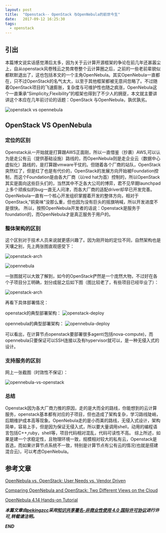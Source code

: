 ```yaml
---
layout: post
title:  "Openstack-- OpenStack 与OpenNebula的前世今生"
date:   2017-09-12 16:25:30
tags: 
  - openstack
---
```



## 引出

本篇博文说实话感觉滞后太多，因为关于云计算开源框架的争论在前几年还甚嚣尘上，自从openstack风卷残云之势席卷整个云计算圈之后，之前的一些老前辈貌似都默默退出了，这也包括本文的一个主角OpenNebula。其实OpenNebula一直都在，只不过OpenStack的名气太大，以至于其他框架都被无意间忽略了。不过随着OpenStack项目的飞速膨胀，复杂度与可维护性也随之疯涨，OpenNebula这个一直秉承“Simplicity,Flexibility”的框架也得到了不少人的拥趸，本文就主要讲讲这个本应在几年前讨论的话题：OpenStack 与OpenNebula，孰优孰劣。

![openstack vs opennebula](https://raw.githubusercontent.com/zhangchenchen/zhangchenchen.github.io/hexo/images/2017-09-12-opennebula-vs-openstack.jpg)

## OpenStack VS OpenNebula

### 定位的区别

Openstack从一开始就是打算跟AWS正面刚，所以一直借鉴（抄袭）AWS,可以认为是走公有云（提供基础设施）路线的，而OpenNebula则是走企业云（数据中心虚拟化）路线的，是打算跟vmware干仗的。但随着各个厂商的站队，OpenStack突然红了，但是红了也是有代价的，OpenStack的发展方向开始被Foundation控制，而这个Foundation是由各大厂商（以red hat为首）控制的，所以OpenStack其实是面向这些巨头们的，当然其中不乏各大公司的博弈，君不见早期launchpad上多个顽疾似的bug一直无人问津，而各大厂商的适配driver却早已开发完善。OpenNebula一直有一个核心开发组织掌握着开发的整体方向，相对于OpenStack,"铜臭味"没那么重，但也因为没有巨头的摇旗呐喊，所以开发进度不是很快。
所以，按照OpenNebula开发者的话说：Openstack是服务于foundation的，而OpenNebula才是真正服务于用户的。

### 整体架构的区别

这个区别对于技术人员来说就更感兴趣了。因为刚开始的定位不同，自然架构也是天壤之别，先上两张图直观感受下：

![openstack-arch](https://raw.githubusercontent.com/zhangchenchen/zhangchenchen.github.io/hexo/images/20170912openstack-arch.jpg)

![opennebula](https://raw.githubusercontent.com/zhangchenchen/zhangchenchen.github.io/hexo/images/20170912-opennebula-arch.jpg)

一张图就可以大致了解到，如今的OpenStack俨然是一个庞然大物，不过好在各个子项目分工明确，划分成层之后如下图（图比较老了，有些项目已经毕业了）：

![openstack-arch](https://raw.githubusercontent.com/zhangchenchen/zhangchenchen.github.io/hexo/images/20170913-openstack-layer.jpg)

再看下具体部署情况：

openstack的典型部署架构：
![openstack-deploy](https://raw.githubusercontent.com/zhangchenchen/zhangchenchen.github.io/hexo/images/20170913085313-openstack-deploy.jpg)

opennebula的典型部署架构：
![opennebula-deploy](https://raw.githubusercontent.com/zhangchenchen/zhangchenchen.github.io/hexo/images/20170913085402-open-nebula-deploy.jpg)

可以看出，在计算节点openstack要部署很多agent(包括nova-compute)，而opennebula只要保证可以SSH连接以及有hypervisor就可以，是一种无侵入式的设计。


### 支持服务的区别

网上一张截图（时效性不保证）：

![opennebula-vs-openstack](https://raw.githubusercontent.com/zhangchenchen/zhangchenchen.github.io/hexo/images/20170913090037-feature.jpg)




### 总结 

Openstack因为各大厂商力推的原因，走的是大而全的路线，你能想到的云计算服务，openstack基本都有对应的子项目，但也造成了架构复杂，学习路线陡峭，后期维护成本高等现象。OpenNebula走的是小而美的路线，无侵入式设计，架构简单，容易上手，但是因为保证无侵入式，所以要大量调用shell，动用的编程语言包括C++,ruby，shell等，项目代码相对混乱，代码可读性不高。
综上所述，如果是建一个求稳定性，且物理环境一致，规模相对较大的私有云，Openstack是首选，而如果计算节点系统不一致，特别是计算节点有公有云的情况(也就是搭建混合云)，可以考虑OpenNebula。



## 参考文章


[OpenNebula vs. OpenStack: User Needs vs. Vendor Driven ](https://opennebula.org/opennebula-vs-openstack-user-needs-vs-vendor-driven/)

[Comparing OpenNebula and OpenStack: Two Different Views on the Cloud](https://opennebula.org/comparing-opennebula-and-openstack-two-different-views-on-the-cloud/)

[OpenNebula 4.14 Hands-on Tutorial](https://www.slideshare.net/opennebula/opennebula-414-handson-tutorial?ref=https://opennebula.org/documentation/tutorials/)

***本篇文章由[pekingzcc](https://zhangchenchen.github.io/)采用[知识共享署名-非商业性使用 4.0 国际许可协议](https://creativecommons.org/licenses/by-nc-sa/4.0/)进行许可,转载请注明。***


 ***END***